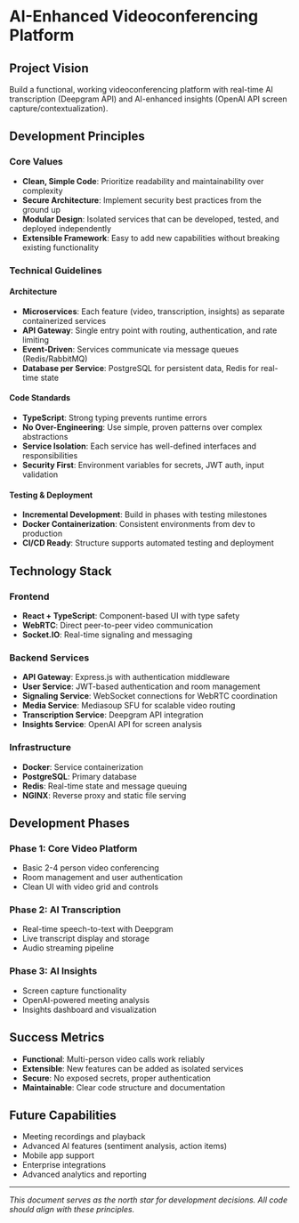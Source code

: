 # AI-Enhanced Videoconferencing Platform

## Project Vision
Build a functional, working videoconferencing platform with real-time AI transcription (Deepgram API) and AI-enhanced insights (OpenAI API screen capture/contextualization).

## Development Principles

### Core Values
- **Clean, Simple Code**: Prioritize readability and maintainability over complexity
- **Secure Architecture**: Implement security best practices from the ground up
- **Modular Design**: Isolated services that can be developed, tested, and deployed independently
- **Extensible Framework**: Easy to add new capabilities without breaking existing functionality

### Technical Guidelines

#### Architecture
- **Microservices**: Each feature (video, transcription, insights) as separate containerized services
- **API Gateway**: Single entry point with routing, authentication, and rate limiting
- **Event-Driven**: Services communicate via message queues (Redis/RabbitMQ)
- **Database per Service**: PostgreSQL for persistent data, Redis for real-time state

#### Code Standards
- **TypeScript**: Strong typing prevents runtime errors
- **No Over-Engineering**: Use simple, proven patterns over complex abstractions
- **Service Isolation**: Each service has well-defined interfaces and responsibilities
- **Security First**: Environment variables for secrets, JWT auth, input validation

#### Testing & Deployment
- **Incremental Development**: Build in phases with testing milestones
- **Docker Containerization**: Consistent environments from dev to production
- **CI/CD Ready**: Structure supports automated testing and deployment

## Technology Stack

### Frontend
- **React + TypeScript**: Component-based UI with type safety
- **WebRTC**: Direct peer-to-peer video communication
- **Socket.IO**: Real-time signaling and messaging

### Backend Services
- **API Gateway**: Express.js with authentication middleware
- **User Service**: JWT-based authentication and room management
- **Signaling Service**: WebSocket connections for WebRTC coordination
- **Media Service**: Mediasoup SFU for scalable video routing
- **Transcription Service**: Deepgram API integration
- **Insights Service**: OpenAI API for screen analysis

### Infrastructure
- **Docker**: Service containerization
- **PostgreSQL**: Primary database
- **Redis**: Real-time state and message queuing
- **NGINX**: Reverse proxy and static file serving

## Development Phases

### Phase 1: Core Video Platform
- Basic 2-4 person video conferencing
- Room management and user authentication
- Clean UI with video grid and controls

### Phase 2: AI Transcription
- Real-time speech-to-text with Deepgram
- Live transcript display and storage
- Audio streaming pipeline

### Phase 3: AI Insights
- Screen capture functionality
- OpenAI-powered meeting analysis
- Insights dashboard and visualization

## Success Metrics
- **Functional**: Multi-person video calls work reliably
- **Extensible**: New features can be added as isolated services
- **Secure**: No exposed secrets, proper authentication
- **Maintainable**: Clear code structure and documentation

## Future Capabilities
- Meeting recordings and playback
- Advanced AI features (sentiment analysis, action items)
- Mobile app support
- Enterprise integrations
- Advanced analytics and reporting

---

*This document serves as the north star for development decisions. All code should align with these principles.*